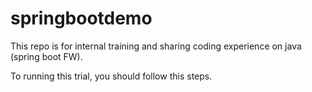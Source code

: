 # springbootdemo

This repo is for internal training and sharing coding experience on java (spring boot FW).

To running this trial, you should follow this steps.

